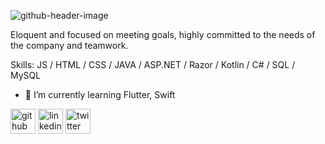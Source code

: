 ![github-header-image](https://user-images.githubusercontent.com/77445841/210427265-02165e8a-2bd9-446d-b167-902a45faf854.png)


Eloquent and focused on meeting goals, highly committed to the needs of the company and teamwork.

Skills:  JS / HTML / CSS / JAVA / ASP.NET / Razor / Kotlin / C# / SQL / MySQL 

- 🌱 I’m currently learning Flutter, Swift 


[<img src='https://cdn.jsdelivr.net/npm/simple-icons@3.0.1/icons/github.svg' alt='github' height='40'>](https://github.com/JoseMaresm)  [<img src='https://cdn.jsdelivr.net/npm/simple-icons@3.0.1/icons/linkedin.svg' alt='linkedin' height='40'>](https://www.linkedin.com/in/jose-luis-mares-17674558/)  [<img src='https://cdn.jsdelivr.net/npm/simple-icons@3.0.1/icons/twitter.svg' alt='twitter' height='40'>](https://twitter.com/JoseLuis_Mares)  

